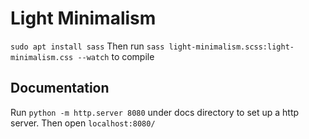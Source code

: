 

# Light Minimalism

`sudo apt install sass`
Then run
`sass light-minimalism.scss:light-minimalism.css --watch`
to compile

## Documentation

Run `python -m http.server 8080` under docs directory to set up a http server. Then open `localhost:8080/`


